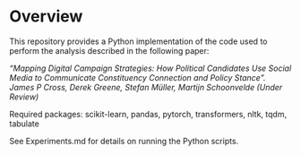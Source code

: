 # Overview

This repository provides a Python implementation of the code used to perform the analysis described in the following paper:

*“Mapping Digital Campaign Strategies: How Political Candidates Use Social Media to Communicate Constituency Connection and Policy Stance”. James P Cross, Derek Greene, Stefan Müller, Martijn Schoonvelde (Under Review)*

Required packages: scikit-learn, pandas, pytorch, transformers, nltk, tqdm, tabulate

See Experiments.md for details on running the Python scripts.
